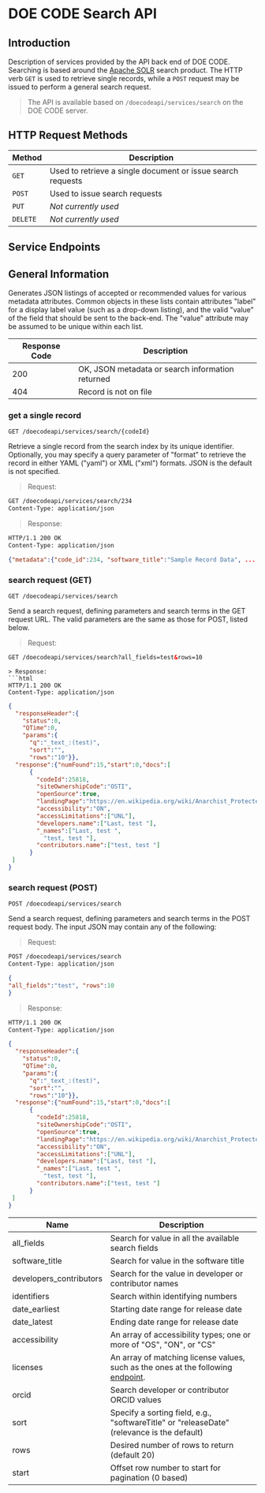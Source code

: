 DOE CODE Search API
==================

Introduction
------------
Description of services provided by the API back end of DOE CODE.  Searching is based around
the [Apache SOLR](http://lucene.apache.org/solr/) search product.  The HTTP
verb `GET` is used to retrieve single records, while a `POST` request may be
issued to perform a general search request.

> The API is available based on `/doecodeapi/services/search` on the DOE CODE server.

HTTP Request Methods
--------------------

| Method | Description |
| --- | --- |
| `GET` | Used to retrieve a single document or issue search requests |
| `POST` | Used to issue search requests |
| `PUT` | *Not currently used* |
| `DELETE` | *Not currently used* |

Service Endpoints
-----------------

## General Information

Generates JSON listings of accepted or recommended values for various metadata
attributes.  Common objects in these lists contain attributes "label" for a display
label value (such as a drop-down listing), and the valid "value" of the field that
should be sent to the back-end.  The "value" attribute may be assumed to be
unique within each list.

| Response Code | Description |
| --- | --- |
| 200 | OK, JSON metadata or search information returned |
| 404 | Record is not on file |

### get a single record

`GET /doecodeapi/services/search/{codeId}`

Retrieve a single record from the search index by its unique identifier.  Optionally,
you may specify a query parameter of "format" to retrieve the record in either
YAML ("yaml") or XML ("xml") formats.  JSON is the default is not specified.

> Request:
```html
GET /doecodeapi/services/search/234
Content-Type: application/json
```
> Response:
```html
HTTP/1.1 200 OK
Content-Type: application/json
```
```json
{"metadata":{"code_id":234, "software_title":"Sample Record Data", ... } }
```

### search request (GET)

`GET /doecodeapi/services/search`

Send a search request, defining parameters and search terms in the GET request
URL.  The valid parameters are the same as those for POST, listed below.

> Request:
```html
GET /doecodeapi/services/search?all_fields=test&rows=10
```
```
> Response:
```html
HTTP/1.1 200 OK
Content-Type: application/json
```
```json
{
  "responseHeader":{
    "status":0,
    "QTime":0,
    "params":{
      "q":"_text_:(test)",
      "sort":"",
      "rows":"10"}},
  "response":{"numFound":15,"start":0,"docs":[
      {
        "codeId":25818,
        "siteOwnershipCode":"OSTI",
        "openSource":true,
        "landingPage":"https://en.wikipedia.org/wiki/Anarchist_Protected_Area",
        "accessibility":"ON",
        "accessLimitations":["UNL"],
        "developers.name":["Last, test "],
        "_names":["Last, test ",
          "test, test "],
        "contributors.name":["test, test "]
      }
 ]
}
```

### search request (POST)

`POST /doecodeapi/services/search`

Send a search request, defining parameters and search terms in the POST request
body.  The input JSON may contain any of the following:

> Request:
```html
POST /doecodeapi/services/search
Content-Type: application/json
```
```json
{
"all_fields":"test", "rows":10 
}
```
> Response:
```html
HTTP/1.1 200 OK
Content-Type: application/json
```
```json
{
  "responseHeader":{
    "status":0,
    "QTime":0,
    "params":{
      "q":"_text_:(test)",
      "sort":"",
      "rows":"10"}},
  "response":{"numFound":15,"start":0,"docs":[
      {
        "codeId":25818,
        "siteOwnershipCode":"OSTI",
        "openSource":true,
        "landingPage":"https://en.wikipedia.org/wiki/Anarchist_Protected_Area",
        "accessibility":"ON",
        "accessLimitations":["UNL"],
        "developers.name":["Last, test "],
        "_names":["Last, test ",
          "test, test "],
        "contributors.name":["test, test "]
      }
 ]
}
```

| Name | Description |
| --- | --- |
| all_fields | Search for value in all the available search fields |
| software_title | Search for value in the software title |
| developers_contributors | Search for the value in developer or contributor names |
| identifiers | Search within identifying numbers |
| date_earliest | Starting date range for release date |
| date_latest | Ending date range for release date |
| accessibility | An array of accessibility types; one or more of "OS", "ON", or "CS" |
| licenses | An array of matching license values, such as the ones at the following <a href='/doecodeapi/services/types#doecode-types-api-valid-types-information-licenses'>endpoint</a>. |
| orcid | Search developer or contributor ORCID values |
| sort | Specify a sorting field, e.g., "softwareTitle" or "releaseDate" (relevance is the default) |
| rows | Desired number of rows to return (default 20) |
| start | Offset row number to start for pagination (0 based) |


